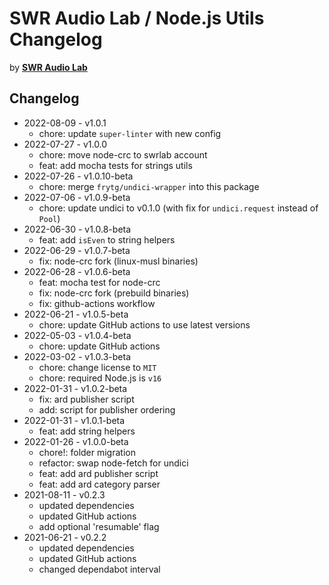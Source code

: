# SWR Audio Lab / Node.js Utils Changelog

by [**SWR Audio Lab**](https://lab.swr.de/)  

## Changelog

- 2022-08-09 - v1.0.1
  - chore: update `super-linter` with new config
- 2022-07-27 - v1.0.0
  - chore: move node-crc to swrlab account
  - feat: add mocha tests for strings utils
- 2022-07-26 - v1.0.10-beta
  - chore: merge `frytg/undici-wrapper` into this package
- 2022-07-06 - v1.0.9-beta
  - chore: update undici to v0.1.0 (with fix for `undici.request` instead of `Pool`)
- 2022-06-30 - v1.0.8-beta
  - feat: add `isEven` to string helpers
- 2022-06-29 - v1.0.7-beta
  - fix: node-crc fork (linux-musl binaries)
- 2022-06-28 - v1.0.6-beta
  - feat: mocha test for node-crc
  - fix: node-crc fork (prebuild binaries)
  - fix: github-actions workflow
- 2022-06-21 - v1.0.5-beta
  - chore: update GitHub actions to use latest versions
- 2022-05-03 - v1.0.4-beta
  - chore: update GitHub actions
- 2022-03-02 - v1.0.3-beta
  - chore: change license to `MIT`
  - chore: required Node.js is `v16`
- 2022-01-31 - v1.0.2-beta
  - fix: ard publisher script
  - add: script for publisher ordering
- 2022-01-31 - v1.0.1-beta
  - feat: add string helpers
- 2022-01-26 - v1.0.0-beta
  - chore!: folder migration
  - refactor: swap node-fetch for undici
  - feat: add ard publisher script
  - feat: add ard category parser
- 2021-08-11 - v0.2.3
  - updated dependencies
  - updated GitHub actions
  - add optional 'resumable' flag
- 2021-06-21 - v0.2.2
  - updated dependencies
  - updated GitHub actions
  - changed dependabot interval
